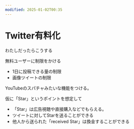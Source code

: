 ```yaml
---
modified: 2025-01-02T00:35
---
```

# Twitter有料化

わたしだったらこうする

無料ユーザーに制限をかける

- 1日に投稿できる量の制限  
- 画像ツイートの制限  

YouTubeのスパチャみたいな機能をつける。

仮に「Star」というポイントを想定して

- 「Star」は広告視聴や直接購入などでもらえる。  
- ツイートに対してStarを送ることができる  
- 他人から送られた「received Star」は換金することができる